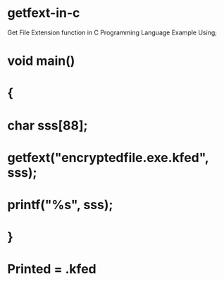# getfext-in-c
Get  File Extension function in C Programming Language
Example Using;
# void main()
#    {
#    char sss[88];
#    getfext("encryptedfile.exe.kfed", sss);
#    printf("%s", sss);
#    }

# Printed = .kfed
